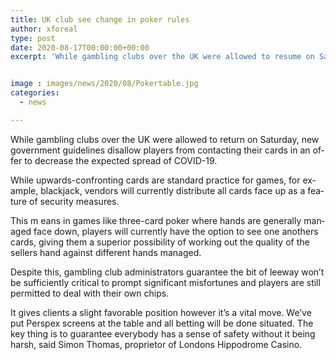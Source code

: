 ```yaml
---
title: UK club see change in poker rules
author: xforeal 
type: post
date: 2020-08-17T00:00:00+00:00
excerpt: 'While gambling clubs over the UK were allowed to resume on Saturday, new government guidelines restrict players from contacting their cards in an offer to lessen the likely spread of COVID-19 '


image : images/news/2020/08/Pokertable.jpg
categories:
  - news

---
```

<span lang="EN-ZA">While gambling clubs over the UK were allowed to return on Saturday, new government guidelines disallow players from contacting their cards in an offer to decrease the expected spread of COVID-19. </span>

<span lang="EN-ZA">While upwards-confronting cards are standard practice for games, for example, blackjack, vendors will currently distribute all cards face up as a feature of security measures. </span>

<span lang="EN-ZA">This m </span><span lang="EN-ZA">eans in games like three-card poker where hands are generally managed face down, players will currently have the option to see one anothers cards, giving them a superior possibility of working out the quality of the sellers hand against different hands managed. </span>

<span lang="EN-ZA">Despite this, gambling club administrators guarantee the bit of leeway won&#8217;t be sufficiently critical to prompt significant misfortunes and players are still permitted to deal with their own chips. </span>

<span lang="EN-ZA">It gives clients a slight favorable position however it&#8217;s a vital move. We&#8217;ve put Perspex screens at the table and all betting will be done situated. The key thing is to guarantee everybody has a sense of safety without it being harsh, said Simon Thomas, proprietor of Londons Hippodrome Casino. </span>